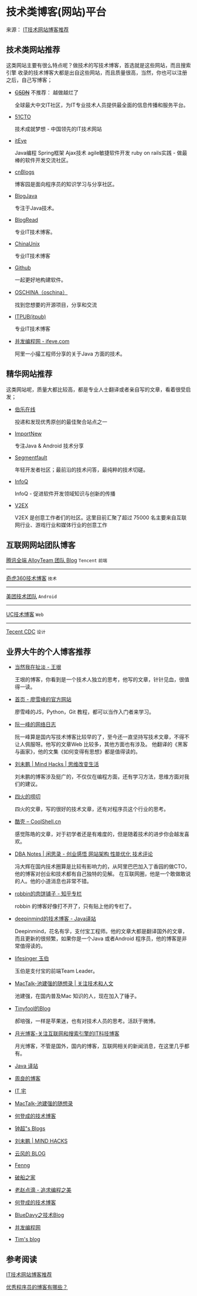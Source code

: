 # 技术类博客(网站)平台

来源： [IT技术网站博客推荐](https://www.cnblogs.com/roqingyou/p/5709235.html)



## 技术类网站推荐

这类网站主要有很么特点呢？做技术的写技术博客，首选就是这些网站，而且搜索引擎 收录的技术博客大都是出自这些网站，而且质量很高，当然，你也可以注册之后，自己写博客； 



* ~~[CSDN](http://www.csdn.net/)~~    不推荐： 越做越烂了

  全球最大中文IT社区，为IT专业技术人员提供最全面的信息传播和服务平台。

* [51CTO](http://www.51cto.com/)

  技术成就梦想 - 中国领先的IT技术网站

* [itEye](http://www.iteye.com/)

  Java编程 Spring框架 Ajax技术 agile敏捷软件开发 ruby on rails实践 - 做最棒的软件开发交流社区。

* [cnBlogs](http://www.cnblogs.com/)

  博客园是面向程序员的知识学习与分享社区。

* [BlogJava](http://www.blogjava.net/)

  专注于Java技术。

* [BlogRead](http://tikitoo.github.io/resources/BlogRead)

  专业IT技术博客。

* [ChinaUnix](http://blog.chinaunix.net/)

  专业IT技术博客

* [Github](https://github.com/)

  一起更好地构建软件。 

* [OSCHINA（oschina）](http://www.oschina.net/)

  找到您想要的开源项目，分享和交流

* [ITPUB(itpub)](http://blog.itpub.net/)

  专业IT技术博客

* [并发编程网 - ifeve.com](http://ifeve.com/)

  阿里一小撮工程师分享的关于Java 方面的技术。



## 精华网站推荐

这类网站呢，质量大都比较高，都是专业人士翻译或者亲自写的文章，看着很受启发；



* [伯乐在线](http://blog.jobbole.com/)

  投递和发现优秀原创的最佳聚合站点之一

* [ImportNew](http://www.importnew.com/)

  专注Java & Android 技术分享

* [Segmentfault](http://segmentfault.com/)

  年轻开发者社区；最前沿的技术问答，最纯粹的技术切磋。 

* [InfoQ](http://www.infoq.com/cn/)

  InfoQ - 促进软件开发领域知识与创新的传播 

* [V2EX](http://www.v2ex.com/)

  V2EX 是创意工作者们的社区。这里目前汇聚了超过 75000 名主要来自互联网行业、游戏行业和媒体行业的创意工作



## 互联网网站团队博客

[腾讯全端 AlloyTeam 团队 Blog](https://blog.csdn.net/u011363981/article/details/76285473)
`Tencent` `前端`

------

[奇虎360技术博客](http://blogs.360.cn/)
`技术`

------

[美团技术团队](http://tech.meituan.com/)
`Android`

------

[UC技术博客](http://tech.uc.cn/)
`Web`

------

[Tecent CDC](https://blog.csdn.net/u011363981/article/details/76285473)
`设计`



## 业界大牛的个人博客推荐

* [当然我在扯淡 - 王垠](http://www.yinwang.org/)

  王垠的博客，你看到是一个技术人独立的思考，他写的文章，针针见血，很值得一读。 

* [首页 - 廖雪峰的官方网站](http://www.liaoxuefeng.com/)

  廖雪峰的JS，Python，Git 教程，都可以当作入门者来学习。 

* [阮一峰的网络日志](http://www.ruanyifeng.com/blog/)

  阮一峰算是国内写技术博客比较早的了，至今还一直坚持写技术文章，不得不让人佩服呀。他写的文章Web 比较多，其他方面也有涉及。
  他翻译的《黑客与画家》，他的文集《如何变得有思想》都是值得读的。 

* [刘未鹏 | Mind Hacks | 思维改变生活](http://mindhacks.cn/)

  刘未鹏的博客涉及挺广的，不仅仅在编程方面，还有学习方法，思维方面对我们的建议。 

* [四火的唠叨](http://www.raychase.net/)

  四火的文章，写的很好的技术文章，还有对程序员这个行业的思考。 

* [酷壳 – CoolShell.cn](http://coolshell.cn/)

  感觉陈皓的文章，对于初学者还是有难度的，但是随着技术的进步你会越发喜欢。 

* [DBA Notes | 闲思录 - 创业感悟 网站架构 性能优化 技术评论](http://dbanotes.net/)

  冯大辉在国内技术圈算是比较有影响力的，从阿里巴巴加入丁香园的做CTO，他的博客对创业和技术都有自己独特的见解。
  在互联网圈，他是一个敢做敢说的人。他的小道消息也非常不错。 

* [robbin的肉饼铺子 - 知乎专栏](http://zhuanlan.zhihu.com/robbin)

  robbin 的博客好像打不开了，只有贴上他的专栏了。 

* [deepinmind的技术博客 - Java译站](http://it.deepinmind.com/)

  Deepinmind，花名有孚，支付宝工程师。他的文章大都是翻译国外的文章，而且更新的很频繁，如果你是一个Java 或者Android 程序员，他的博客是非常值得读的。 

* [lifesinger 玉伯](https://github.com/lifesinger/lifesinger.github.com/issues?q=label%3Ablog)

  玉伯是支付宝的前端Team Leader。 

* [MacTalk-池建强的随想录 | 关注技术和人文](http://macshuo.com/)

  池建强，在国内普及Mac 知识的人，现在加入了锤子。 

* [Tinyfool的Blog](http://tiny4.org/blog/)

  郝培强，一样是苹果迷，也有对技术人员的思考。活跃于微博。 

* [月光博客-关注互联网和搜索引擎的IT科技博客](http://www.williamlong.info/)

  月光博客，不管是国外，国内的博客，互联网相关的新闻消息，在这里几乎都有。 

* [Java 译站](http://it.deepinmind.com/)

* [周良的博客](http://www.aips.me/)

* [IT 宅](http://www.itzhai.com/)

* [MacTalk-池建强的随想录](http://macshuo.com/)

* [何登成的技术博客](http://hedengcheng.com/)

* [钟超"s Blogs](http://yes2.me/)

* [刘未鹏 | MIND HACKS](http://mindhacks.cn/)

* [云风的 BLOG](http://blog.codingnow.com/)

* [Fenng](http://dbanotes.net/)

* [破船之家](http://beyondvincent.com/)

* [老赵点滴 - 追求编程之美](http://blog.zhaojie.me/)

* [何登成的技术博客](http://hedengcheng.com/)

* [BlueDavy之技术Blog](http://bluedavy.me/)

* [并发编程网](http://ifeve.com/)

* [Tim's blog](http://timyang.net/)





## 参考阅读

[IT技术网站博客推荐](https://www.cnblogs.com/roqingyou/p/5709235.html)

[优秀程序员的博客有哪些？](http://www.zhihu.com/question/19934502) 

